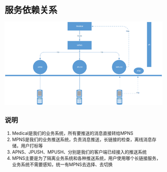 # 服务依赖关系

![](MPush服务依赖关系.png)

## 说明
1. Medical是我们的业务系统，所有要推送的消息直接转给MPNS
2. MPNS是我们的业务推送系统，负责消息推送，长链接的检查，离线消息存储，用户打标等
3. APNS、JPUSH、MPUSH、分别是我们的客户端已经接入的推送系统
4. MPNS主要是为了隔离业务系统和各种推送系统，用户使用哪个长链接服务，业务系统不需要感知，统一有MPNS去选择、去切换